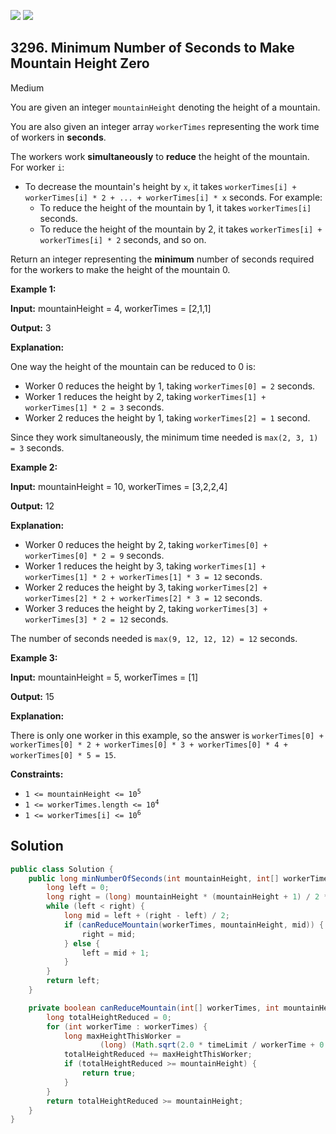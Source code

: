 [![](https://img.shields.io/github/stars/javadev/LeetCode-in-Java?label=Stars&style=flat-square)](https://github.com/javadev/LeetCode-in-Java)
[![](https://img.shields.io/github/forks/javadev/LeetCode-in-Java?label=Fork%20me%20on%20GitHub%20&style=flat-square)](https://github.com/javadev/LeetCode-in-Java/fork)

## 3296\. Minimum Number of Seconds to Make Mountain Height Zero

Medium

You are given an integer `mountainHeight` denoting the height of a mountain.

You are also given an integer array `workerTimes` representing the work time of workers in **seconds**.

The workers work **simultaneously** to **reduce** the height of the mountain. For worker `i`:

*   To decrease the mountain's height by `x`, it takes `workerTimes[i] + workerTimes[i] * 2 + ... + workerTimes[i] * x` seconds. For example:
    *   To reduce the height of the mountain by 1, it takes `workerTimes[i]` seconds.
    *   To reduce the height of the mountain by 2, it takes `workerTimes[i] + workerTimes[i] * 2` seconds, and so on.

Return an integer representing the **minimum** number of seconds required for the workers to make the height of the mountain 0.

**Example 1:**

**Input:** mountainHeight = 4, workerTimes = [2,1,1]

**Output:** 3

**Explanation:**

One way the height of the mountain can be reduced to 0 is:

*   Worker 0 reduces the height by 1, taking `workerTimes[0] = 2` seconds.
*   Worker 1 reduces the height by 2, taking `workerTimes[1] + workerTimes[1] * 2 = 3` seconds.
*   Worker 2 reduces the height by 1, taking `workerTimes[2] = 1` second.

Since they work simultaneously, the minimum time needed is `max(2, 3, 1) = 3` seconds.

**Example 2:**

**Input:** mountainHeight = 10, workerTimes = [3,2,2,4]

**Output:** 12

**Explanation:**

*   Worker 0 reduces the height by 2, taking `workerTimes[0] + workerTimes[0] * 2 = 9` seconds.
*   Worker 1 reduces the height by 3, taking `workerTimes[1] + workerTimes[1] * 2 + workerTimes[1] * 3 = 12` seconds.
*   Worker 2 reduces the height by 3, taking `workerTimes[2] + workerTimes[2] * 2 + workerTimes[2] * 3 = 12` seconds.
*   Worker 3 reduces the height by 2, taking `workerTimes[3] + workerTimes[3] * 2 = 12` seconds.

The number of seconds needed is `max(9, 12, 12, 12) = 12` seconds.

**Example 3:**

**Input:** mountainHeight = 5, workerTimes = [1]

**Output:** 15

**Explanation:**

There is only one worker in this example, so the answer is `workerTimes[0] + workerTimes[0] * 2 + workerTimes[0] * 3 + workerTimes[0] * 4 + workerTimes[0] * 5 = 15`.

**Constraints:**

*   <code>1 <= mountainHeight <= 10<sup>5</sup></code>
*   <code>1 <= workerTimes.length <= 10<sup>4</sup></code>
*   <code>1 <= workerTimes[i] <= 10<sup>6</sup></code>

## Solution

```java
public class Solution {
    public long minNumberOfSeconds(int mountainHeight, int[] workerTimes) {
        long left = 0;
        long right = (long) mountainHeight * (mountainHeight + 1) / 2 * workerTimes[0];
        while (left < right) {
            long mid = left + (right - left) / 2;
            if (canReduceMountain(workerTimes, mountainHeight, mid)) {
                right = mid;
            } else {
                left = mid + 1;
            }
        }
        return left;
    }

    private boolean canReduceMountain(int[] workerTimes, int mountainHeight, long timeLimit) {
        long totalHeightReduced = 0;
        for (int workerTime : workerTimes) {
            long maxHeightThisWorker =
                    (long) (Math.sqrt(2.0 * timeLimit / workerTime + 0.25) - 0.5);
            totalHeightReduced += maxHeightThisWorker;
            if (totalHeightReduced >= mountainHeight) {
                return true;
            }
        }
        return totalHeightReduced >= mountainHeight;
    }
}
```